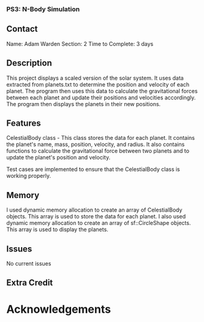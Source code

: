 ### PS3: N-Body Simulation

## Contact
Name: Adam Warden
Section: 2
Time to Complete: 3 days

## Description
This project displays a scaled version of the solar system. It uses data extracted from planets.txt to determine the position and velocity of each planet. The program then uses this data to calculate the gravitational forces between each planet and update their positions and velocities accordingly. The program then displays the planets in their new positions.

## Features
CelestialBody class - This class stores the data for each planet. It contains the planet's name, mass, position, velocity, and radius. It also contains functions to calculate the gravitational force between two planets and to update the planet's position and velocity.

Test cases are implemented to ensure that the CelestialBody class is working properly.
## Memory
I used dynamic memory allocation to create an array of CelestialBody objects. This array is used to store the data for each planet. I also used dynamic memory allocation to create an array of sf::CircleShape objects. This array is used to display the planets.

## Issues
No current issues

## Extra Credit

# Acknowledgements
